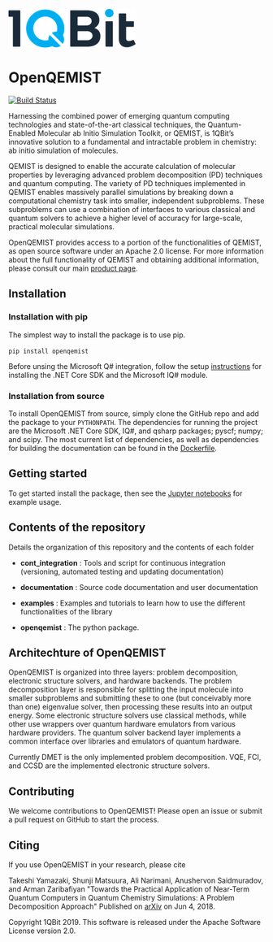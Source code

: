 ![logo](docs/img/1qbitlogo.png "1QBit is awesome!")
# OpenQEMIST
[![Build Status](https://travis-ci.com/1QB-Information-Technologies/openqemist.svg?token=zt4rNJ8MTUGcpVsToGyy&branch=master)](https://travis-ci.com/1QB-Information-Technologies/openqemist)

Harnessing the combined power of emerging quantum computing technologies and
state-of-the-art classical techniques, the Quantum-Enabled Molecular ab Initio
Simulation Toolkit, or QEMIST, is 1QBit’s innovative solution to a fundamental
and intractable problem in chemistry: ab initio simulation of molecules.

QEMIST is designed to enable the accurate calculation of molecular properties by
leveraging advanced problem decomposition (PD) techniques and quantum computing.
The variety of PD techniques implemented in QEMIST enables massively parallel
simulations by breaking down a computational chemistry task into smaller,
independent subproblems. These subproblems can use a combination of interfaces
to various classical and quantum solvers to achieve a higher level of accuracy
for large-scale, practical molecular simulations.

OpenQEMIST provides access to a portion of the functionalities of QEMIST, as
open source software under an Apache 2.0 license. For more information about the
full functionality of QEMIST and obtaining additional information, please
consult our main [product page](https://1qbit.com/qemist).

## Installation
### Installation with pip
The simplest way to install the package is to use pip.

`pip install openqemist`

Before unsing the Microsoft Q# integration, follow the setup [instructions](https://docs.microsoft.com/en-us/quantum/install-guide/?view=qsharp-preview) for installing the .NET Core SDK and the Microsoft IQ# module.

### Installation from source
To install OpenQEMIST from source, simply clone the GitHub repo and add the package
to your ``PYTHONPATH``. The dependencies for running the project are the Microsoft
.NET Core SDK, IQ#, and qsharp packages; pyscf; numpy; and scipy. The most current
list of dependencies, as well as dependencies for building the documentation can
be found in the [Dockerfile](./docker_images/Dockerfile).

## Getting started

To get started install the package, then see the [Jupyter notebooks](./examples/) for example usage.

## Contents of the repository

Details the organization of this repository and the contents of each folder

- **cont_integration** :
Tools and script for continuous integration (versioning, automated testing and updating documentation)

- **documentation** :
Source code documentation and user documentation

- **examples** :
Examples and tutorials to learn how to use the different functionalities of the library

- **openqemist** :
The python package.

## Architechture of OpenQEMIST

OpenQEMIST is organized into three layers: problem decomposition, electronic
structure solvers, and hardware backends. The problem decomposition layer is
responsible for splitting the input molecule into smaller subproblems and
submitting these to one (but conceivably more than one) eigenvalue solver, then
processing these results into an output energy. Some electronic structure
solvers use classical methods, while other use wrappers over quantum hardware
emulators from various hardware providers. The quantum solver backend layer
implements a common interface over libraries and emulators of quantum hardware.

Currently DMET is the only implemented problem decomposition.
VQE, FCI, and CCSD are the implemented electronic structure solvers.

## Contributing
We welcome contributions to OpenQEMIST! Please open an issue or submit a pull request on GitHub to start the process.

## Citing
If you use OpenQEMIST in your research, please cite

Takeshi Yamazaki, Shunji Matsuura, Ali Narimani, Anushervon Saidmuradov, and Arman Zaribafiyan "Towards the Practical Application of Near-Term Quantum Computers in Quantum Chemistry Simulations: A Problem Decomposition Approach" Published on [arXiv](https://arxiv.org/abs/1806.01305) on Jun 4, 2018.


Copyright 1QBit 2019. This software is released under the Apache Software License version 2.0.
